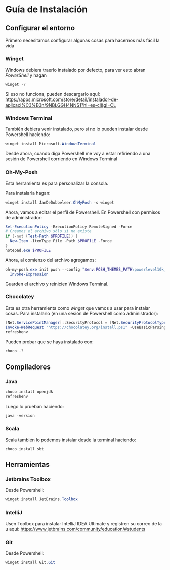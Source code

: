 # Guía de Instalación

## Configurar el entorno

Primero necesitamos configurar algunas cosas para hacernos más fácil la vida

### Winget

Windows debiera traerlo instalado por defecto, para ver esto abran *PowerShell* y hagan

```powershell
winget -?
```

Si eso no funciona, pueden descargarlo aquí: https://apps.microsoft.com/store/detail/instalador-de-aplicaci%C3%B3n/9NBLGGH4NNS1?hl=es-cl&gl=CL

### Windows Terminal

También debiera venir instalado, pero si no lo pueden instalar desde Powershell haciendo:

```powershell
winget install Microsoft.WindowsTerminal
```

Desde ahora, cuando diga Powershell me voy a estar refiriendo a una sesión de Powershell corriendo
en Windows Terminal

### Oh-My-Posh

Esta herramienta es para personalizar la consola.

Para instalarla hagan:

```powershell
winget install JanDeDobbeleer.OhMyPosh -s winget
```

Ahora, vamos a editar el perfil de Powershell.
En Powershell con permisos de administrador:

```powershell
Set-ExecutionPolicy -ExecutionPolicy RemoteSigned -Force
# Creamos el archivo sólo si no existe
if (-not (Test-Path $PROFILE)) {
  New-Item -ItemType File -Path $PROFILE -Force
}
notepad.exe $PROFILE
```

Ahora, al comienzo del archivo agregamos:
```powershell
oh-my-posh.exe init pwsh --config "$env:POSH_THEMES_PATH\powerlevel10k_rainbow.omp.json" | `
  Invoke-Expression
```

Guarden el archivo y reinicien Windows Terminal.

### Chocolatey

Esta es otra herramienta como *winget* que vamos a usar para instalar cosas.
Para instalarlo (en una sesión de Powershell como administrador):

```powershell
[Net.ServicePointManager]::SecurityProtocol = [Net.SecurityProtocolType]::Tls12
Invoke-WebRequest "https://chocolatey.org/install.ps1" -UseBasicParsing | Invoke-Expression
refreshenv
```

Pueden probar que se haya instalado con:
```powershell
choco -?
```

## Compiladores

### Java

```powershell
choco install openjdk
refreshenv
```

Luego lo prueban haciendo:

```powershell
java -version
```

### Scala

Scala también lo podemos instalar desde la terminal haciendo:
```powershell
choco install sbt
```


## Herramientas

### Jetbrains Toolbox

Desde Powershell:

```powershell
winget install JetBrains.Toolbox
```

### IntelliJ

Usen Toolbox para instalar IntelliJ IDEA Ultimate y registren su correo de la u aquí: https://www.jetbrains.com/community/education/#students

### Git

Desde Powershell:

```powershell
winget install Git.Git
```

